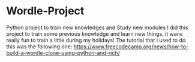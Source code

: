 # Wordle-Project
Python project to train new knowledges and Study new modules
I did this project to train some previous knowledge and learn new things, it wans really fun to train a little during my holidays!
The tutorial that i used to do this was the following one: https://www.freecodecamp.org/news/how-to-build-a-wordle-clone-using-python-and-rich/
